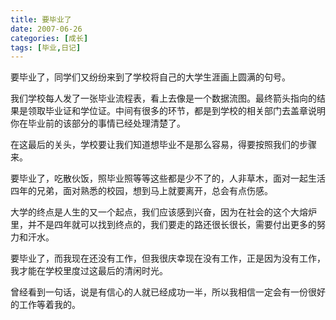 ```yaml
---
title: 要毕业了
date: 2007-06-26
categories: [成长]
tags: [毕业,日记]
---
```


要毕业了，同学们又纷纷来到了学校将自己的大学生涯画上圆满的句号。

我们学校每人发了一张毕业流程表，看上去像是一个数据流图。最终箭头指向的结果是领取毕业证和学位证。中间有很多的环节，都是到学校的相关部门去盖章说明你在毕业前的该部分的事情已经处理清楚了。

在这最后的关头，学校要让我们知道想毕业不是那么容易，得要按照我们的步骤来。
<!--more-->

要毕业了，吃散伙饭，照毕业照等等这些都是少不了的，人非草木，面对一起生活四年的兄弟，面对熟悉的校园，想到马上就要离开，总会有点伤感。

大学的终点是人生的又一个起点，我们应该感到兴奋，因为在社会的这个大熔炉里，并不是四年就可以找到终点的，我们要走的路还很长很长，需要付出更多的努力和汗水。

要毕业了，而我现在还没有工作，但我很庆幸现在没有工作，正是因为没有工作，我才能在学校里度过这最后的清闲时光。

曾经看到一句话，说是有信心的人就已经成功一半，所以我相信一定会有一份很好的工作等着我的。

